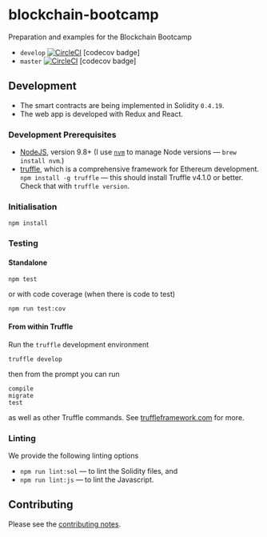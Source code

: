 # blockchain-bootcamp

Preparation and examples for the Blockchain Bootcamp

* `develop` [![CircleCI](https://circleci.com/gh/industrieco/blockchain-bootcamp/tree/develop.svg?style=svg)](https://circleci.com/gh/industrieco/blockchain-bootcamp/tree/develop) [codecov badge]
* `master` [![CircleCI](https://circleci.com/gh/industrieco/blockchain-bootcamp/tree/master.svg?style=svg)](https://circleci.com/gh/industrieco/blockchain-bootcamp/tree/master) [codecov badge]

## Development

* The smart contracts are being implemented in Solidity `0.4.19`.
* The web app is developed with Redux and React.

### Development Prerequisites

* [NodeJS](htps://nodejs.org), version 9.8+ (I use [`nvm`](https://github.com/creationix/nvm) to manage Node versions — `brew install nvm`.)
* [truffle](http://truffleframework.com/), which is a comprehensive framework for Ethereum development. `npm install -g truffle` — this should install Truffle v4.1.0 or better.  Check that with `truffle version`.

### Initialisation

    npm install

### Testing

#### Standalone

    npm test

or with code coverage (when there is code to test)

    npm run test:cov

#### From within Truffle

Run the `truffle` development environment

    truffle develop

then from the prompt you can run

    compile
    migrate
    test

as well as other Truffle commands. See [truffleframework.com](http://truffleframework.com) for more.

### Linting

We provide the following linting options

* `npm run lint:sol` — to lint the Solidity files, and
* `npm run lint:js` — to lint the Javascript.

## Contributing

Please see the [contributing notes](CONTRIBUTING.md).
